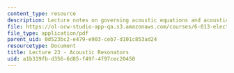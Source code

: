 ```yaml
---
content_type: resource
description: Lecture notes on governing acoustic equations and acoustic resonators.
file: https://ol-ocw-studio-app-qa.s3.amazonaws.com/courses/6-013-electromagnetics-and-applications-fall-2005/a1b319fbd3566d85f49f4f97cec20450_lec23.pdf
file_type: application/pdf
parent_uid: 0d523bc2-e479-e903-ceb7-d101c853ad24
resourcetype: Document
title: Lecture 23 - Acoustic Resonators
uid: a1b319fb-d356-6d85-f49f-4f97cec20450
---
```

